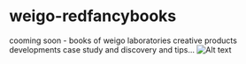 # weigo-redfancybooks
cooming soon - books of weigo laboratories creative products developments case study and discovery and tips...
![Alt text](https://example.com/path/to/image.png)
